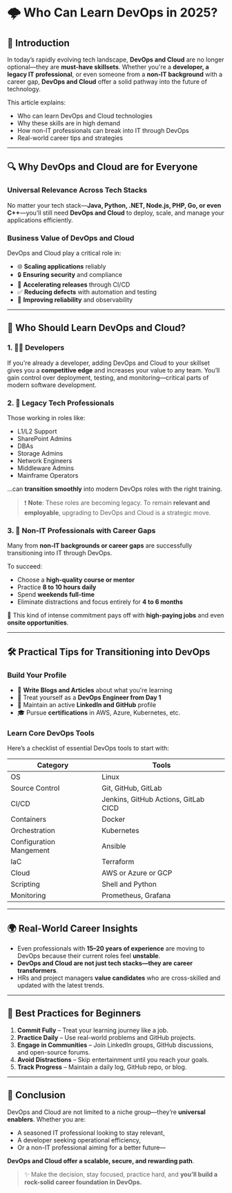 # 🌩️ Who Can Learn DevOps in 2025?

## 📌 Introduction

In today’s rapidly evolving tech landscape, **DevOps and Cloud** are no longer optional—they are **must-have skillsets**. Whether you're a **developer, a legacy IT professional**, or even someone from a **non-IT background** with a career gap, **DevOps and Cloud** offer a solid pathway into the future of technology.

This article explains:

- Who can learn DevOps and Cloud technologies
- Why these skills are in high demand
- How non-IT professionals can break into IT through DevOps
- Real-world career tips and strategies

---

## 🔍 Why DevOps and Cloud are for Everyone

### Universal Relevance Across Tech Stacks

No matter your tech stack—**Java, Python, .NET, Node.js, PHP, Go, or even C++**—you’ll still need **DevOps and Cloud** to deploy, scale, and manage your applications efficiently.

### Business Value of DevOps and Cloud

DevOps and Cloud play a critical role in:

- 🌐 **Scaling applications** reliably
- 🔒 **Ensuring security** and compliance
- 🚀 **Accelerating releases** through CI/CD
- ✅ **Reducing defects** with automation and testing
- 🧠 **Improving reliability** and observability

---

## 🧠 Who Should Learn DevOps and Cloud?

### 1. 👨‍💻 Developers

If you're already a developer, adding DevOps and Cloud to your skillset gives you a **competitive edge** and increases your value to any team. You’ll gain control over deployment, testing, and monitoring—critical parts of modern software development.

### 2. 🧓 Legacy Tech Professionals

Those working in roles like:

- L1/L2 Support
- SharePoint Admins
- DBAs
- Storage Admins
- Network Engineers
- Middleware Admins
- Mainframe Operators

…can **transition smoothly** into modern DevOps roles with the right training.

> ❗ **Note**: These roles are becoming legacy. To remain **relevant and employable**, upgrading to DevOps and Cloud is a strategic move.

### 3. 🔁 Non-IT Professionals with Career Gaps

Many from **non-IT backgrounds or career gaps** are successfully transitioning into IT through DevOps.

To succeed:

- Choose a **high-quality course or mentor**
- Practice **8 to 10 hours daily**
- Spend **weekends full-time**
- Eliminate distractions and focus entirely for **4 to 6 months**

🎯 This kind of intense commitment pays off with **high-paying jobs** and even **onsite opportunities**.

---

## 🛠️ Practical Tips for Transitioning into DevOps

### Build Your Profile

- 📝 **Write Blogs and Articles** about what you're learning
- 💼 Treat yourself as a **DevOps Engineer from Day 1**
- 📸 Maintain an active **LinkedIn and GitHub** profile
- 🎓 Pursue **certifications** in AWS, Azure, Kubernetes, etc.

### Learn Core DevOps Tools

Here’s a checklist of essential DevOps tools to start with:

| Category        | Tools                             |
|----------------|-----------------------------------|
| OS            | Linux                         |
| Source Control | Git, GitHub, GitLab               |
| CI/CD          | Jenkins, GitHub Actions, GitLab CICD|
| Containers     | Docker                            |
| Orchestration  | Kubernetes                        |
| Configuration Mangement            | Ansible                         |
| IaC            | Terraform                         |
| Cloud          | AWS or Azure or GCP                   |
| Scripting            | Shell and Python                         |
| Monitoring     | Prometheus, Grafana               |

---

## 🌍 Real-World Career Insights

- Even professionals with **15–20 years of experience** are moving to DevOps because their current roles feel **unstable**.
- **DevOps and Cloud are not just tech stacks—they are career transformers**.
- HRs and project managers **value candidates** who are cross-skilled and updated with the latest trends.

---

## 🚀 Best Practices for Beginners

1. **Commit Fully** – Treat your learning journey like a job.
2. **Practice Daily** – Use real-world problems and GitHub projects.
3. **Engage in Communities** – Join LinkedIn groups, GitHub discussions, and open-source forums.
4. **Avoid Distractions** – Skip entertainment until you reach your goals.
5. **Track Progress** – Maintain a daily log, GitHub repo, or blog.

---

## 🎯 Conclusion

DevOps and Cloud are not limited to a niche group—they’re **universal enablers**. Whether you are:

- A seasoned IT professional looking to stay relevant,
- A developer seeking operational efficiency,
- Or a non-IT professional aiming for a better future—

**DevOps and Cloud offer a scalable, secure, and rewarding path**.

> ✨ Make the decision, stay focused, practice hard, and **you’ll build a rock-solid career foundation in DevOps.**
